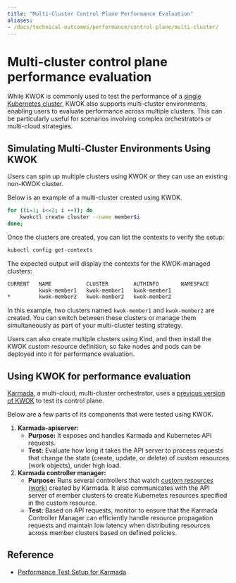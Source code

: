 ```yaml
---
title: "Multi-Cluster Control Plane Performance Evaluation"
aliases:
- /docs/technical-outcomes/performance/control-plane/multi-cluster/
---
```


# Multi-cluster control plane performance evaluation

While KWOK is commonly used to test the performance of a [single Kubernetes cluster](../single-cluster/_index.md),
KWOK also supports multi-cluster environments, enabling users to evaluate performance across multiple clusters.
This can be particularly useful for scenarios involving complex orchestrators or multi-cloud strategies.

## Simulating Multi-Cluster Environments Using KWOK

Users can spin up multiple clusters using KWOK or they can use an existing non-KWOK cluster.

Below is an example of a multi-cluster created using KWOK.

```bash
for ((i=1; i<=2; i ++)); do
    kwokctl create cluster --name member$i
done;
```

Once the clusters are created, you can list the contexts to verify the setup:

```bash
kubectl config get-contexts 
```

The expected output will display the contexts for the KWOK-managed clusters:

```bash
CURRENT   NAME           CLUSTER        AUTHINFO       NAMESPACE
          kwok-member1   kwok-member1   kwok-member1   
*         kwok-member2   kwok-member2   kwok-member2   
```

In this example, two clusters named `kwok-member1` and `kwok-member2` are created.
You can switch between these clusters or manage them simultaneously as part of your multi-cluster testing strategy.

Users can also create multiple clusters using Kind, and then install the KWOK custom resource definition,
so fake nodes and pods can be deployed into it for performance evaluation.

## Using KWOK for performance evaluation

[Karmada](https://karmada.io), a multi-cloud, multi-cluster orchestrator, uses a [previous version of KWOK](https://github.com/wzshiming/fake-kubelet) to test its control plane.

Below are a few parts of its components that were tested using KWOK.
1. **Karmada-apiserver:**
    - **Purpose:** It exposes and handles Karmada and Kubernetes API requests.
    - **Test:** Evaluate how long it takes the API server to process requests that
    change the state (create, update, or delete) of custom resources (work objects), under high load.
2. **Karmada controller manager:**
    - **Purpose:** Runs several controllers that watch [custom resources (work)](https://karmada.io/docs/reference/karmada-api/work-resources/work-v1alpha1#workspec) created by Karmada.
    It also communicates with the API server of member clusters to create Kubernetes resources specified in the custom resource.
    - **Test:** Based on API requests, monitor to ensure that the Karmada Controller Manager can efficiently handle resource propagation requests and maintain low latency when distributing resources across member clusters based on defined policies.

## Reference

- [Performance Test Setup for Karmada](https://karmada.io/docs/developers/performance-test-setup-for-karmada/)
